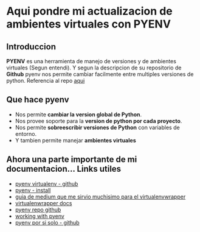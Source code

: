 # Aqui pondre mi actualizacion de ambientes virtuales con PYENV


## Introduccion

**PYENV** es una herramienta de manejo de versiones y de ambientes virtuales (Segun entendi). Y segun la descripcion de su repositorio de **Github** pyenv nos permite cambiar facilmente entre multiples versiones de python. Referencia al repo [aqui](https://github.com/pyenv/pyenv#installation)

## Que hace **pyenv**

- Nos permite **cambiar la version global de Python**.
- Nos provee soporte para la **version de python por cada proyecto**.
- Nos permite **sobreescribir versiones de Python** con variables de entorno.
- Y tambien permite manejar **ambientes virtuales**

## Ahora una parte importante de mi documentacion... Links utiles

- [pyenv virtualenv - github](https://github.com/pyenv/pyenv-virtualenv)
- [pyenv - install ](https://gist.github.com/jmvrbanac/8793985)
- [guia de medium que me sirvio muchisimo para el virtualenvwrapper](https://medium.com/@gitudaniel/installing-virtualenvwrapper-for-python3-ad3dfea7c717)
- [virtualenwrapper docs](https://virtualenvwrapper.readthedocs.io/en/latest/install.html)
- [pyenv repo github](https://github.com/pyenv/pyenv#installation)
- [working with pyenv](https://opencafe.readthedocs.io/en/latest/getting_started/pyenv/)
- [pyenv por si solo - github](https://gist.github.com/softwaredoug/a871647f53a0810c55ac)
